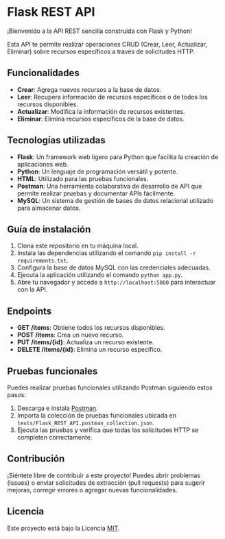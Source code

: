 # Flask REST API

¡Bienvenido a la API REST sencilla construida con Flask y Python!

Esta API te permite realizar operaciones CRUD (Crear, Leer, Actualizar, Eliminar) sobre recursos específicos a través de solicitudes HTTP.

## Funcionalidades

- **Crear**: Agrega nuevos recursos a la base de datos.
- **Leer**: Recupera información de recursos específicos o de todos los recursos disponibles.
- **Actualizar**: Modifica la información de recursos existentes.
- **Eliminar**: Elimina recursos específicos de la base de datos.

## Tecnologías utilizadas

- **Flask**: Un framework web ligero para Python que facilita la creación de aplicaciones web.
- **Python**: Un lenguaje de programación versátil y potente.
- **HTML**: Utilizado para las pruebas funcionales.
- **Postman**: Una herramienta colaborativa de desarrollo de API que permite realizar pruebas y documentar APIs fácilmente.
- **MySQL**: Un sistema de gestión de bases de datos relacional utilizado para almacenar datos.

## Guía de instalación

1. Clona este repositorio en tu máquina local.
2. Instala las dependencias utilizando el comando `pip install -r requirements.txt`.
3. Configura la base de datos MySQL con las credenciales adecuadas.
4. Ejecuta la aplicación utilizando el comando `python app.py`.
5. Abre tu navegador y accede a `http://localhost:5000` para interactuar con la API.

## Endpoints

- **GET /items**: Obtiene todos los recursos disponibles.
- **POST /items**: Crea un nuevo recurso.
- **PUT /items/{id}**: Actualiza un recurso existente.
- **DELETE /items/{id}**: Elimina un recurso específico.

## Pruebas funcionales

Puedes realizar pruebas funcionales utilizando Postman siguiendo estos pasos:

1. Descarga e instala [Postman](https://www.postman.com/downloads/).
2. Importa la colección de pruebas funcionales ubicada en `tests/Flask_REST_API.postman_collection.json`.
3. Ejecuta las pruebas y verifica que todas las solicitudes HTTP se completen correctamente.

## Contribución

¡Siéntete libre de contribuir a este proyecto! Puedes abrir problemas (issues) o enviar solicitudes de extracción (pull requests) para sugerir mejoras, corregir errores o agregar nuevas funcionalidades.

## Licencia

Este proyecto está bajo la Licencia [MIT](LICENSE).
